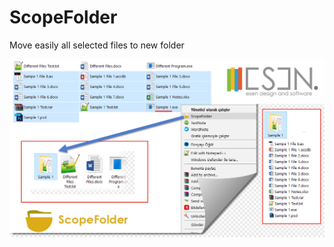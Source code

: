 # ScopeFolder
Move easily all selected files to new folder

![ScopeFolder](https://raw.githubusercontent.com/esen2202/ScopeFolder/master/Screenshoots/ScopeFolderTan%C4%B1t%C4%B1m.jpg)
